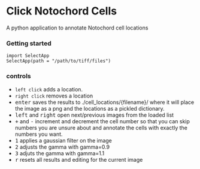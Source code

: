 # Click Notochord Cells
A python application to annotate Notochord cell locations 

### Getting started

```
import SelectApp
SelectApp(path = "/path/to/tiff/files")
```

### controls
* `left click` adds a location.
* `right click` removes a location
* <kbd>enter</kbd> saves the results to ./cell_locations/{filename}/ where it will place the image as a png and the locations as a pickled dictionary.
* <kbd>left</kbd> and <kbd>right</kbd> open next/previous images from the loaded list
* <kbd>+</kbd> and <kbd>-</kbd> increment and decrement the cell number so that you can skip numbers you are unsure about and annotate the cells with exactly the numbers you want.
* <kbd>1</kbd> applies a gaussian filter on the image
* <kbd>2</kbd> adjusts the gamma with gamma=0.9
* <kbd>3</kbd> adjuts the gamma with gamma=1.1
* <kbd>r</kbd> resets all results and editing for the current image

